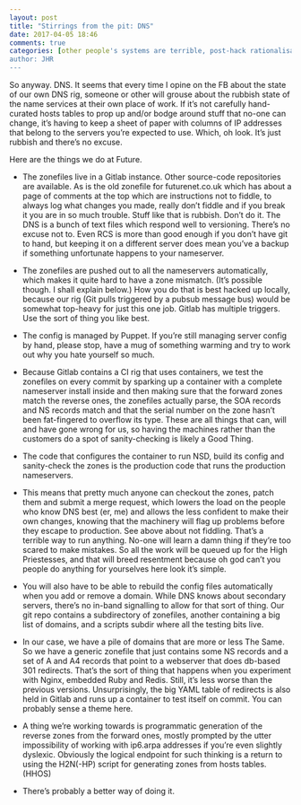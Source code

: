 ```yaml
---
layout: post
title: "Stirrings from the pit: DNS"
date: 2017-04-05 18:46
comments: true
categories: [other people's systems are terrible, post-hack rationalisation, testing quite useful shocker]
author: JHR
---
```


So anyway. DNS. It seems that every time I opine on the FB about the state of our own DNS rig, someone or other will grouse about the rubbish state of the name services at their own place of work. If it’s not carefully hand-curated hosts tables to prop up and/or bodge around stuff that no-one can change, it’s having to keep a sheet of paper with columns of IP addresses that belong to the servers you’re expected to use. Which, oh look. It’s just rubbish and there’s no excuse.

Here are the things we do at Future.

* The zonefiles live in a Gitlab instance. Other source-code repositories are available. As is the old zonefile for futurenet.co.uk which has about a page of comments at the top which are instructions not to fiddle, to always log what changes you made, really don’t fiddle and if you break it you are in so much trouble. Stuff like that is rubbish. Don’t do it. The DNS is a bunch of text files which respond well to versioning. There’s no excuse not to. Even RCS is more than good enough if you don’t have git to hand, but keeping it on a different server does mean you’ve a backup if something unfortunate happens to your nameserver.

* The zonefiles are pushed out to all the nameservers automatically, which makes it quite hard to have a zone mismatch. (It’s possible though. I shall explain below.) How you do that is best hacked up locally, because our rig (Git pulls triggered by a pubsub message bus) would be somewhat top-heavy for just this one job. Gitlab has multiple triggers. Use the sort of thing you like best.

* The config is managed by Puppet. If you’re still managing server config by hand, please stop, have a mug of something warming and try to work out why you hate yourself so much.

* Because Gitlab contains a CI rig that uses containers, we test the zonefiles on every commit by sparking up a container with a complete nameserver install inside and then making sure that the forward zones match the reverse ones, the zonefiles actually parse, the SOA records and NS records match and that the serial number on the zone hasn’t been fat-fingered to overflow its type. These are all things that can, will and have gone wrong for us, so having the machines rather than the customers do a spot of sanity-checking is likely a Good Thing.

* The code that configures the container to run NSD, build its config and sanity-check the zones is the production code that runs the production nameservers.

* This means that pretty much anyone can checkout the zones, patch them and submit a merge request, which lowers the load on the people who know DNS best (er, me) and allows the less confident to make their own changes, knowing that the machinery will flag up problems before they escape to production. See above about not fiddling. That’s a terrible way to run anything. No-one will learn a damn thing if they’re too scared to make mistakes. So all the work will be queued up for the High Priestesses, and that will breed resentment because oh god can’t you people do anything for yourselves here look it’s simple.

* You will also have to be able to rebuild the config files automatically when you add or remove a domain. While DNS knows about secondary servers, there’s no in-band signalling to allow for that sort of thing. Our git repo contains a subdirectory of zonefiles, another containing a big list of domains, and a scripts subdir where all the testing bits live.

* In our case, we have a pile of domains that are more or less The Same. So we have a generic zonefile that just contains some NS records and a set of A and A4 records that point to a webserver that does db-based 301 redirects. That’s the sort of thing that happens when you experiment with Nginx, embedded Ruby and Redis. Still, it’s less worse than the previous versions. Unsurprisingly, the big YAML table of redirects is also held in Gitlab and runs up a container to test itself on commit. You can probably sense a theme here.

* A thing we’re working towards is programmatic generation of the reverse zones from the forward ones, mostly prompted by the utter impossibility of working with ip6.arpa addresses if you’re even slightly dyslexic. Obviously the logical endpoint for such thinking is a return to using the H2N(-HP) script for generating zones from hosts tables. (HHOS)

* There’s probably a better way of doing it.

